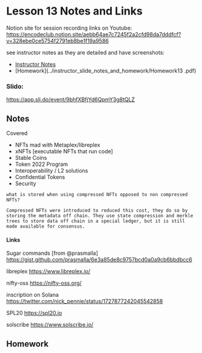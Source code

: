 # Lesson 13 Notes and Links

Notion site for session recording links on Youtube:
https://encodeclub.notion.site/aebb64ae7c7245f2a2cfd98da7dddfcf?v=328ebe0ce5754f2791eb8be1f19a9586


see instructor notes as they are detailed and have screenshots:
 - [Instructor Notes](../instructor_slide_notes_and_homework/Lesson13.pdf)
 - [Homework](../instructor_slide_notes_and_homework/Homework13 .pdf)


### Slido:
https://app.sli.do/event/9bhfXBfjYd6QpmY3g8tQLZ


## Notes

Covered
 - NFTs mad with Metaplex/libreplex
 - xNFTs [executable NFTs that run code]
 - Stable Coins
 - Token 2022 Program
 - Interoperability / L2 solutions
 - Confidential Tokens
 - Security

```
what is stored when using compressed NFTs opposed to non compressed NFTs?

Compressed NFTs were introduced to reduced this cost, they do so by storing the metadata off chain. They use state compression and merkle trees to store data off chain in a special ledger, but it is still made available for consensus.
```

#### Links

Sugar commands [from @prasmalla]
https://gist.github.com/prasmalla/6e3a85de8c9757bcd0a0a9cb6bbdbcc6


libreplex
https://www.libreplex.io/


nifty-oss
https://nifty-oss.org/


inscription on Solana
https://twitter.com/nick_pennie/status/1727877242045542858

SPL20
https://spl20.io


solscribe
https://www.solscribe.io/


## Homework




